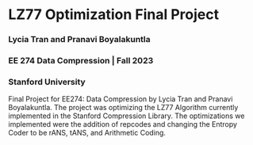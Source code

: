 # LZ77 Optimization Final Project
### Lycia Tran and Pranavi Boyalakuntla
### EE 274 Data Compression | Fall 2023 
### Stanford University

Final Project for EE274: Data Compression by Lycia Tran and Pranavi Boyalakuntla. The project was optimizing the LZ77 Algorithm currently implemented in the Stanford Compression Library. The optimizations we implemented were the addition of repcodes and changing the Entropy Coder to be rANS, tANS, and Arithmetic Coding. 
